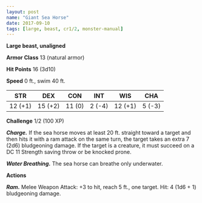 ```yaml
---
layout: post
name: "Giant Sea Horse"
date: 2017-09-10
tags: [large, beast, cr1/2, monster-manual]
---
```


**Large beast, unaligned**

**Armor Class** 13 (natural armor)

**Hit Points** 16 (3d10)

**Speed** 0 ft., swim 40 ft.

|   STR   |   DEX   |   CON   |   INT   |   WIS   |   CHA   |
|:-----:|:-----:|:-----:|:-----:|:-----:|:-----:|
| 12 (+1) | 15 (+2) | 11 (0) | 2 (-4) | 12 (+1) | 5 (-3) |

**Challenge** 1/2 (100 XP)

***Charge.*** If the sea horse moves at least 20 ft. straight toward a target and then hits it with a ram attack on the same turn, the target takes an extra 7 (2d6) bludgeoning damage. If the target is a creature, it must succeed on a DC 11 Strength saving throw or be knocked prone.

***Water Breathing.*** The sea horse can breathe only underwater.

**Actions**

***Ram.*** Melee Weapon Attack: +3 to hit, reach 5 ft., one target. Hit: 4 (1d6 + 1) bludgeoning damage.

